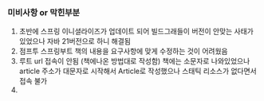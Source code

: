 ### 미비사항 or 막힌부분
1) 초반에 스프링 이니셜라이즈가 업데이트 되어 빌드그래들이 버전이 안맞는 사태가 있었으나 자바 21버전으로 하니 해결됨
2) 점프투 스프링부트 책의 내용을 요구사항에 맞게 수정하는 것이 어려웠음
3) 루트 url 접속이 안됨 (책에나온 방법대로 작성함) 책에는 소문자로 나와있었으나 article 주소가 대문자로 시작해서 Article로 작성했으나 스태틱 리소스가 없다면서 접속 불가
4) 
